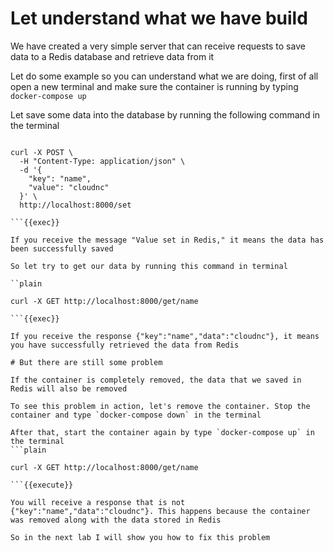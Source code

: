 # Let understand what we have build

We have created a very simple server that can receive requests to save data to a Redis database and retrieve data from it

Let do some example so you can understand what we are doing, first of all open a new terminal and make sure the container is running by typing `docker-compose up`

Let save some data into the database by running the following command in the terminal

```plain

curl -X POST \
  -H "Content-Type: application/json" \
  -d '{
    "key": "name",
    "value": "cloudnc"
  }' \
  http://localhost:8000/set

```{{exec}}

If you receive the message "Value set in Redis," it means the data has been successfully saved

So let try to get our data by running this command in terminal

``plain

curl -X GET http://localhost:8000/get/name

```{{exec}}

If you receive the response {"key":"name","data":"cloudnc"}, it means you have successfully retrieved the data from Redis

# But there are still some problem

If the container is completely removed, the data that we saved in Redis will also be removed

To see this problem in action, let's remove the container. Stop the container and type `docker-compose down` in the terminal

After that, start the container again by type `docker-compose up` in the terminal
```plain

curl -X GET http://localhost:8000/get/name

```{{execute}}

You will receive a response that is not {"key":"name","data":"cloudnc"}. This happens because the container was removed along with the data stored in Redis

So in the next lab I will show you how to fix this problem